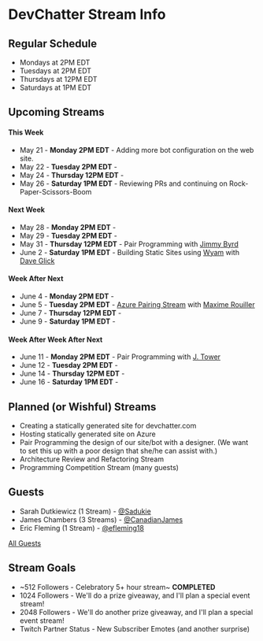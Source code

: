 # DevChatter Stream Info

## Regular Schedule

 - Mondays at 2PM EDT
 - Tuesdays at 2PM EDT
 - Thursdays at 12PM EDT
 - Saturdays at 1PM EDT
 

## Upcoming Streams
 
#### This Week

 - May 21 - **Monday 2PM EDT** - Adding more bot configuration on the web site.
 - May 22 - **Tuesday 2PM EDT** - 
 - May 24 - **Thursday 12PM EDT** - 
 - May 26 - **Saturday 1PM EDT** - Reviewing PRs and continuing on Rock-Paper-Scissors-Boom
 
#### Next Week

 - May 28 - **Monday 2PM EDT** - 
 - May 29 - **Tuesday 2PM EDT** - 
 - May 31 - **Thursday 12PM EDT** - Pair Programming with [Jimmy Byrd](https://twitter.com/Jimmy_Byrd)
 - June 2 - **Saturday 1PM EDT** - Building Static Sites using [Wyam](https://wyam.io) with [Dave Glick](https://twitter.com/daveaglick)

#### Week After Next

 - June 4 - **Monday 2PM EDT** - 
 - June 5 - **Tuesday 2PM EDT** - [Azure Pairing Stream](Streams/2018-06-05.md) with [Maxime Rouiller](https://twitter.com/MaximRouiller)
 - June 7 - **Thursday 12PM EDT** - 
 - June 9 - **Saturday 1PM EDT** - 
 
#### Week After Week After Next

 - June 11 - **Monday 2PM EDT** - Pair Programming with [J. Tower](https://twitter.com/jtowermi)
 - June 12 - **Tuesday 2PM EDT** - 
 - June 14 - **Thursday 12PM EDT** - 
 - June 16 - **Saturday 1PM EDT** - 
 
## Planned (or Wishful) Streams

 - Creating a statically generated site for devchatter.com
 - Hosting statically generated site on Azure
 - Pair Programming the design of our site/bot with a designer. (We want to set this up with a poor design that she/he can assist with.)
 - Architecture Review and Refactoring Stream
 - Programming Competition Stream (many guests)

## Guests

 - Sarah Dutkiewicz (1 Stream) - [@Sadukie](https://twitter.com/sadukie)
 - James Chambers (3 Streams) - [@CanadianJames](https://twitter.com/CanadianJames)
 - Eric Fleming (1 Stream) - [@efleming18](https://twitter.com/efleming18)
 
[All Guests](Guests.md)

## Stream Goals

 - ~512 Followers - Celebratory 5+ hour stream~ **COMPLETED**
 - 1024 Followers - We'll do a prize giveaway, and I'll plan a special event stream!
 - 2048 Followers - We'll do another prize giveaway, and I'll plan a special event stream!
 - Twitch Partner Status - New Subscriber Emotes (and another surprise)
